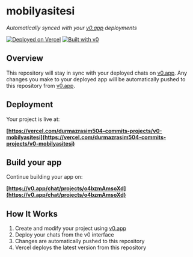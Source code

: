 # mobilyasitesi

*Automatically synced with your [v0.app](https://v0.app) deployments*

[![Deployed on Vercel](https://img.shields.io/badge/Deployed%20on-Vercel-black?style=for-the-badge&logo=vercel)](https://vercel.com/durmazrasim504-commits-projects/v0-mobilyasitesi)
[![Built with v0](https://img.shields.io/badge/Built%20with-v0.app-black?style=for-the-badge)](https://v0.app/chat/projects/o4bzmAmsoXd)

## Overview

This repository will stay in sync with your deployed chats on [v0.app](https://v0.app).
Any changes you make to your deployed app will be automatically pushed to this repository from [v0.app](https://v0.app).

## Deployment

Your project is live at:

**[https://vercel.com/durmazrasim504-commits-projects/v0-mobilyasitesi](https://vercel.com/durmazrasim504-commits-projects/v0-mobilyasitesi)**

## Build your app

Continue building your app on:

**[https://v0.app/chat/projects/o4bzmAmsoXd](https://v0.app/chat/projects/o4bzmAmsoXd)**

## How It Works

1. Create and modify your project using [v0.app](https://v0.app)
2. Deploy your chats from the v0 interface
3. Changes are automatically pushed to this repository
4. Vercel deploys the latest version from this repository